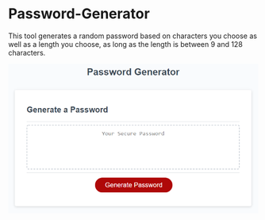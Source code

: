 # Password-Generator
This tool generates a random password based on characters you choose as well as a length you choose, as long as the length is between 9 and 128 characters.

![alt text](assets/screenshot.png)

